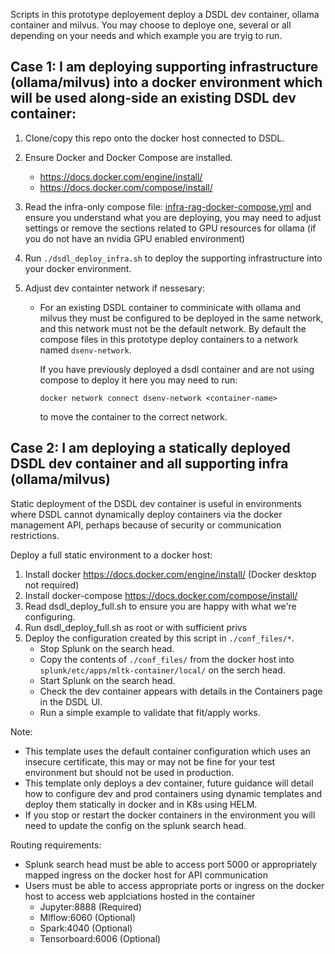 Scripts in this prototype deployement deploy a DSDL dev container, ollama container and milvus.
You may choose to deploye one, several or all depending on your needs and which example you are tryig to run.

## Case 1: I am deploying supporting infrastructure (ollama/milvus) into a docker environment which will be used along-side an existing DSDL dev container:

1. Clone/copy this repo onto the docker host connected to DSDL.
2. Ensure Docker and Docker Compose are installed.
    - https://docs.docker.com/engine/install/
    - https://docs.docker.com/compose/install/
3. Read the infra-only compose file: [infra-rag-docker-compose.yml](<compose_files/infra-rag-docker-compose.yml>) and ensure you understand what you are deploying, you may need to adjust settings or remove the sections related to GPU resources for ollama (if you do not have an nvidia GPU enabled environment)
4. Run ```./dsdl_deploy_infra.sh``` to deploy the supporting infrastructure into your docker environment.

5. Adjust dev containter network if nessesary: 

    - For an existing DSDL container to comminicate with ollama and milvus they must be configured to be deployed in the same network, and this network must not be the default network. By default the compose files in this prototype deploy containers to a network named ```dsenv-network```.
    
        If you have previously deployed a dsdl container and are not using compose to deploy it here you may need to run:  
        ``` 
        docker network connect dsenv-network <container-name> 
        ``` 
        to move the container to the correct network.

## Case 2: I am deploying a statically deployed DSDL dev container and all supporting infra (ollama/milvus)

Static deployment of the DSDL dev container is useful in environments where DSDL cannot dynamically deploy containers via the docker management API, perhaps because of security or communication restrictions.

Deploy a full static environment to a docker host:
1. Install docker https://docs.docker.com/engine/install/ (Docker desktop not required)
2. Install docker-compose https://docs.docker.com/compose/install/
3. Read dsdl_deploy_full.sh to ensure you are happy with what we're configuring. 
4. Run dsdl_deploy_full.sh as root or with sufficient privs
5. Deploy the configuration created by this script in ```./conf_files/*```.
    - Stop Splunk on the search head.
    - Copy the contents of ```./conf_files/``` from the docker host into ```splunk/etc/apps/mltk-container/local/``` on the serch head.
    - Start Splunk on the search head.
    - Check the dev container appears with details in the Containers page in the DSDL UI.
    - Run a simple example to validate that fit/apply works.

Note:
- This template uses the default container configuration which uses an insecure certificate, this may or may not be fine for your test environment but should not be used in production.
- This template only deploys a dev container, future guidance will detail how to configure dev and prod containers using dynamic templates and deploy them statically in docker and in K8s using HELM.
- If you stop or restart the docker containers in the environment you will need to update the config on the splunk search head.

Routing requirements:
- Splunk search head must be able to access port 5000 or appropriately mapped ingress on the docker host for API communication
- Users must be able to access appropriate ports or ingress on the docker host to access web applciations hosted in the container
    - Jupyter:8888 (Required)
    - Mlflow:6060 (Optional)
    - Spark:4040 (Optional)
    - Tensorboard:6006 (Optional)